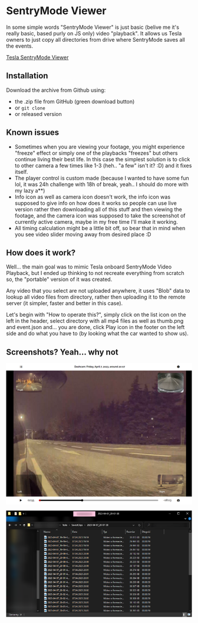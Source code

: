 # SentryMode Viewer

In some simple words "SentryMode Viewer" is just basic (belive me it's really basic, based purly on JS only) video "playback". It allows us Tesla owners to just copy all directories from drive where SentryMode saves all the events. 

[Tesla SentryMode Viewer](https://tesla.evergames.pl/ "Tesla SentryMode Viewer")


## Installation

Download the archive from Github using:
* the .zip file from GitHub (green download button)
* or `git clone`
* or released version

## Known issues

* Sometimes when you are viewing your footage, you might experience "freeze" effect or simply one of the playbacks "freezes" but others continue living their best life. In this case the simplest solution is to click to other camera a few times like 1-3 (heh.. "a few" isn't it? :D) and it fixes itself.
* The player control is custom made (because I wanted to have some fun lol, it was 24h challenge with 18h of break, yeah.. I should do more with my lazy a**)
* Info icon as well as camera icon doesn't work, the info icon was supposed to give info on how does it works so people can use live version rather then downloading all of this stuff and then viewing the footage, and the camera icon was supposed to take the screenshot of currently active camera, maybe in my free time I'll make it working.
* All timing calculation might be a little bit off, so bear that in mind when you see video slider moving away from desired place :D

## How does it work?

Well... the main goal was to mimic Tesla onboard SentryMode Video Playback, but I ended up thinking to not recreate everything from scratch so, the "portable" version of it was created. 

Any video that you select are not uploaded anywhere, it uses "Blob" data to lookup all video files from directory, rather then uploading it to the remote server (it simpler, faster and better in this case).

Let's begin with "How to operate this?", simply click on the list icon on the left in the header, select directory with all mp4 files as well as thumb.png and event.json and... you are done, click Play icon in the footer on the left side and do what you have to (by looking what the car wanted to show us).

## Screenshots? Yeah... why not

![Main site with video on it](src/image/TeslaSentryMode.png?raw=true "Main dashboard")

![The "upload" section when you choose directory](src/image/TeslaSentryMode_Directory.png?raw=true "Video uploader")
